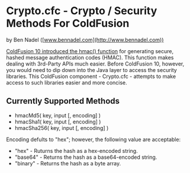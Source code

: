 
# Crypto.cfc - Crypto / Security Methods For ColdFusion

by Ben Nadel 
([www.bennadel.com](http://www.bennadel.com))

[ColdFusion 10 introduced the hmac() function][1] for generating secure, hashed
message authentication codes (HMAC). This function makes dealing with 3rd-Party 
APIs much easier. Before ColdFusion 10, however, you would need to dip down into
the Java layer to access the security libraries. This ColdFusion component - 
Crypto.cfc - attempts to make access to such libraries easier and more concise.

## Currently Supported Methods

* hmacMd5( key, input [, encoding] )
* hmacSha1( key, input [, encoding] )
* hmacSha256( key, input [, encoding] )

Encoding defults to "hex"; however, the following value are acceptable:

* "hex" - Ruturns the hash as a hex-encoded string.
* "base64" - Returns the hash as a base64-encoded string.
* "binary" - Returns the hash as a byte array.

[1]: http://www.bennadel.com/blog/2339-ColdFusion-10-Beta-Generating-Hash-Based-Message-Authentication-Codes-With-Hmac-.htm